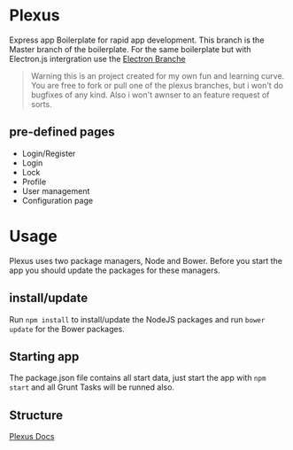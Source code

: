 # Plexus #
Express app Boilerplate for rapid app development. This branch is the Master branch of the boilerplate. For the same boilerplate but with Electron.js intergration use the [Electron Branche](https://github.com/jbstoker/Plexus/tree/master_electron "Electron Intergration")

> Warning this is an project created for my own fun and learning curve. You are free to fork or pull one of the plexus branches, but i won't do bugfixes of any kind. Also i won't awnser to an feature request of sorts.

## pre-defined pages ##
- Login/Register
- Login
- Lock
- Profile
- User management
- Configuration page

# Usage #
Plexus uses two package managers, Node and Bower. Before you start the app you should update the packages for these managers.
## install/update ##
Run `npm install` to install/update the NodeJS packages and run `bower update` for the Bower packages.
## Starting app ##
The package.json file contains all start data, just start the app with `npm start` and all Grunt Tasks will be runned also.

## Structure ##
[Plexus Docs](http://jbstoker.github.io/Plexus)
